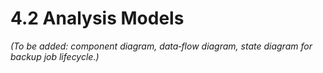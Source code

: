 # 4.2 Analysis Models

*(To be added: component diagram, data‑flow diagram, state diagram for backup job lifecycle.)*